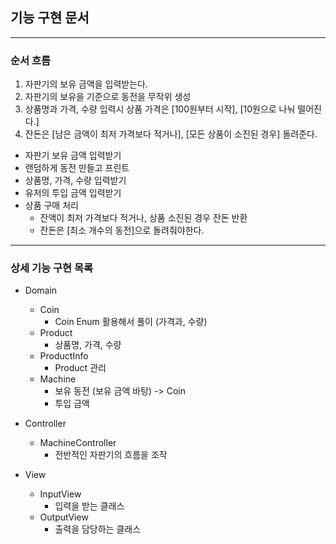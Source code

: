 ## 기능 구현 문서

---

### 순서 흐름

1. 자판기의 보유 금액을 입력받는다.
2. 자판기의 보유을 기준으로 동전을 무작위 생성
3. 상품명과 가격, 수량 입력시 상품 가격은 [100원부터 시작], [10원으로 나눠 떨어진다.]
4. 잔돈은 [남은 금액이 최저 가격보다 적거나], [모든 상품이 소진된 경우] 돌려준다.

- 자판기 보유 금액 입력받기
- 랜덤하게 동전 만들고 프린트
- 상품명, 가격, 수량 입력받기
- 유저의 투입 금액 입력받기
- 상품 구매 처리
  - 잔액이 최저 가격보다 적거나, 상품 소진된 경우 잔돈 반환
  - 잔돈은 [최소 개수의 동전]으로 돌려줘야한다.

---

### 상세 기능 구현 목록

- Domain
  - Coin
    - Coin Enum 활용해서 풀이 (가격과, 수량)
  - Product
    - 상품명, 가격, 수량
  - ProductInfo
    - Product 관리
  - Machine
    - 보유 동전 (보유 금액 바탕) -> Coin
    - 투입 금액

- Controller
  - MachineController
    - 전반적인 자판기의 흐름을 조작

- View
  - InputView
    - 입력을 받는 클래스
  - OutputView
    - 출력을 담당하는 클래스
